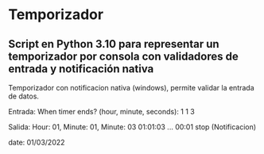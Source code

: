 # Temporizador

## Script en Python 3.10 para representar un temporizador por consola con validadores de entrada y notificación nativa

Temporizador con notificacion nativa (windows), permite validar la entrada
de datos.

Entrada:
When timer ends? (hour, minute, seconds): 1 1 3

Salida:
Hour: 01, Minute: 01, Minute: 03
01:01:03
...
00:01    stop
(Notificacion)

date: 01/03/2022
